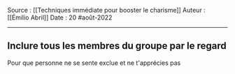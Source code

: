 Source : [[Techniques immédiate pour booster le charisme]]
Auteur : [[Émilio Abril]]
Date : 20 #août-2022
***

## Inclure tous les membres du groupe par le regard
Pour que personne ne se sente exclue et ne t'apprécies pas